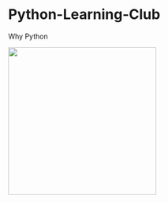 # Python-Learning-Club
<p>Why Python</p>
<img src="https://starecat.com/content/wp-content/uploads/girl-says-she-wants-to-see-my-python-i-only-know-javascript.jpg" width="300">

